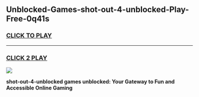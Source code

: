 
## Unblocked-Games-shot-out-4-unblocked-Play-Free-0q41s
<h3>
<a href="https://premium76.site?title=shot-out-4-unblocked&ref=23A">CLICK TO PLAY</a></h3>
<hr>

<h3>
<a href="https://premium76.site?title=shot-out-4-unblocked&ref=23A">CLICK 2 PLAY</a>
  
</h3>

<a href="https://premium76.site?title=shot-out-4-unblocked&ref=23A"><img src="https://clearcache.store/games.png"></a>


**shot-out-4-unblocked games unblocked: Your Gateway to Fun and Accessible Online Gaming**

